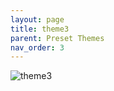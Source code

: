 ```yaml
---
layout: page
title: theme3
parent: Preset Themes
nav_order: 3
---
```


![theme3](../../img/theme3.jpg)